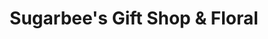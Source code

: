---
title: "Sugarbee's Gift Shop & Floral"
url: /levelland/sugarbees-gift-shop-und-floral/
shop: Andenken
---